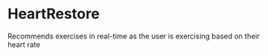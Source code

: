 # HeartRestore

Recommends exercises in real-time as the user is exercising based on their heart rate